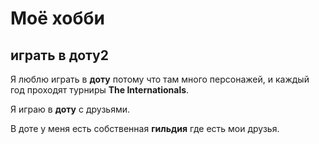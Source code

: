 # Моё хобби

## играть в доту2

Я люблю играть в **доту** потому что там много персонажей, и каждый год проходят турниры **The Internationals**.

Я играю в **доту** с друзьями. 

В доте у меня есть собственная **гильдия** где есть мои друзья.
